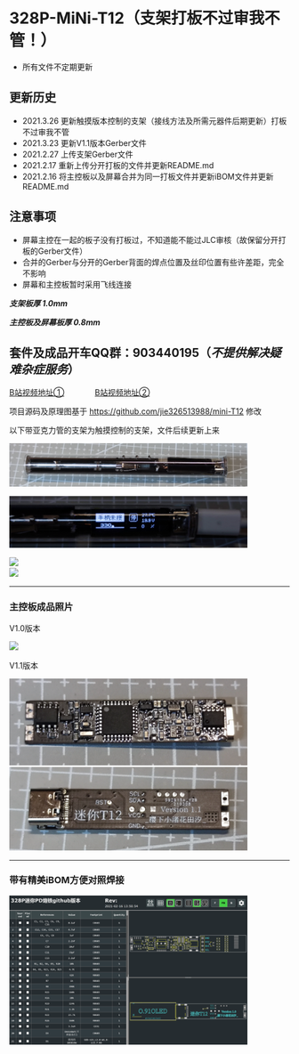 # 328P-MiNi-T12（支架打板不过审我不管！）
- 所有文件不定期更新

## 更新历史
- 2021.3.26  更新触摸版本控制的支架（接线方法及所需元器件后期更新）打板不过审我不管
- 2021.3.23  更新V1.1版本Gerber文件
- 2021.2.27  上传支架Gerber文件
- 2021.2.17  重新上传分开打板的文件并更新README.md
- 2021.2.16  将主控板以及屏幕合并为同一打板文件并更新iBOM文件并更新README.md

## 注意事项
- 屏幕主控在一起的板子没有打板过，不知道能不能过JLC审核（故保留分开打板的Gerber文件）
- 合并的Gerber与分开的Gerber背面的焊点位置及丝印位置有些许差距，完全不影响
- 屏幕和主控板暂时采用飞线连接

***支架板厚&nbsp;1.0mm***

***主控板及屏幕板厚&nbsp;0.8mm***

## 套件及成品开车QQ群：903440195（***不提供解决疑难杂症服务***）

[B站视频地址①](https://www.bilibili.com/video/BV1q54y1p7Bn) &nbsp;&nbsp;&nbsp;&nbsp;&nbsp;&nbsp;&nbsp;&nbsp;&nbsp;&nbsp;&nbsp;&nbsp; [B站视频地址②](https://www.bilibili.com/video/BV1bz4y1m7pS)

项目源码及原理图基于 https://github.com/jie326513988/mini-T12 修改

以下带亚克力管的支架为触摸控制的支架，文件后续更新上来

<img src="Picture/8.jpg" width="85%"><br/>

<img src="Picture/9.jpg" width="85%"><br/>

<img src="Picture/7.png" width="85%"><br/>     <img src="Picture/6.png" width="85%"/><br/>
***
### 主控板成品照片

V1.0版本

<img src="Picture/2.jpg" width="85%"/><br/>

V1.1版本

<img src="Picture/10.jpg" width="85%"><br/>   <img src="Picture/11.jpg" width="85%"><br/>
***
### 带有精美iBOM方便对照焊接

<img src="Picture/1.png" width="85%"/><br/>
